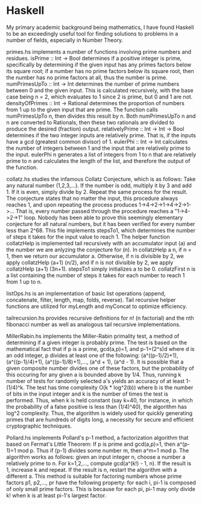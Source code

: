 # Haskell

My primary academic background being mathematics, I have found Haskell to be an exceedingly useful tool for finding solutions to problems in a number of fields, especially in Number Theory.

primes.hs implements a number of functions involving prime numbers and residues. isPrime :: Int -> Bool determines if a positive integer is prime, specifically by determining if the given input has any primes factors below its square root; if a number has no prime factors below its square root, then the number has no prime factors at all, thus the number is prime. numPrimesUpTo :: Int -> Int determines the number of prime numbers between 0 and the given input. This is calculated recursively, with the base case being n = 2, which evaluates to 1 since 2 is prime, but 0 and 1 are not. densityOfPrimes :: Int -> Rational determines the proportion of numbers from 1 up to the given input that are prime. The function calls numPrimesUpTo n, then divides this result by n. Both numPrimesUpTo n and n are converted to Rationals, then these two rationals are divided to produce the desired (fraction) output. relativelyPrime :: Int -> Int -> Bool determines if the two integer inputs are relatively prime. That is, if the inputs have a gcd (greatest common divisor) of 1. eulerPhi :: Int -> Int calculates the number of integers between 1 and the input that are relatively prime to the input. eulerPhi n generates a list of integers from 1 to n that are relatively prime to n and calculates the length of the list, and therefore the output of the function.   

collatz.hs studies the infamous Collatz Conjecture, which is as follows: Take any natural number (1,2,3,...). If the number is odd, multiply it by 3 and add 1. If it is even, simply divide by 2. Repeat the same process for the result. The conjecture states that no matter the input, this procedure always reaches 1, and upon repeating the process produces 1->4->2->1->4->2->1->... That is, every number passed through the procedure reaches a "1->4->2->1" loop. Nobody has been able to prove this seemingly elementary conjecture for all natural numbers, but it has been verified for every number less than 2^68. This file implements stepsTo1, which determines the number of steps it takes for the input value to reach 1. The helper function collatzHelp is implemented tail recursively with an accumulator input (a) and the number we are anlyzing the conjecture for (n). In collatzHelp a n, if n = 1, then we return our accumulator a. Otherwise, if n is divisible by 2, we apply collatzHelp (a+1) (n/2), and if n is not divisible by 2, we apply collatzHelp (a+1) (3n+1). stepsTo1 simply initializes a to be 0. collatzFirst n is a list containing the number of steps it takes for each number to reach 1 from 1 up to n. 

listOps.hs is an implementation of basic list operations (append, concatenate, filter, length, map, folds, reverse). Tail recursive helper functions are utilized for myLength and myConcat to optimize efficiency.

tailrecursion.hs provides recursive definitions for n! (n factorial) and the nth fibonacci number as well as analogous tail recursive implementations.

MillerRabin.hs implements the Miller-Rabin primality test, a method of determining if a given integer is probably prime. The test is based on the mathematical fact that if p is a prime, gcd(a,p)=1, and p-1=(2^s)d where d is an odd integer, p divides at least one of the following: (a^((p-1)/2)+1), (a^((p-1)/4)+1), (a^((p-1)/8)+1),..., (a^d + 1), (a^d - 1). It is possible that a given composite number divides one of these factors, but the probability of this occuring for any given a is bounded above by 1/4. Thus, running k number of tests for randomly selected a's yields an accuracy of at least 1-(1/4)^k. The test has time complexity O(k * log^2(b)) where b is the number of bits in the input integer and k is the number of times the test is performed. Thus, when k is held constant (say k=40, for instance, in which the probability of a false positive is less than (1/4)^40), the algorithm has log^2 complexity. Thus, the algorithm is widely used for quickly generating primes that are hundreds of digits long, a necessity for secure and efficient cryptographic techniques.

Pollard.hs implements Pollard's p-1 method, a factorization algorithm that based on Fermat's Little Theorem: If p is prime and gcd(a,p)=1, then a^(p-1)=1 mod p. Thus if (p-1) divides some number m, then a^m=1 mod p. The algorithm works as follows: given an input integer n, choose a number a relatively prime to n. For k=1,2,..., compute gcd(a^(k!) - 1, n). If the result is 1, increase k and repeat. If the result is n, restart the algorithm with a different a. This method is suitable for factoring numbers whose prime factors p1, p2,..., pr have the following property: for each i, pi-1 is composed of only small prime factors. This is because for each pi, pi-1 may only divide k! when k is at least pi-1's largest factor.
